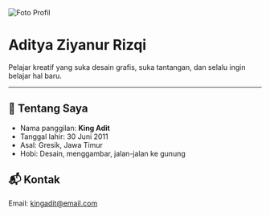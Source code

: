 <!DOCTYPE html>
<html lang="id">
<head>
  <meta charset="UTF-8">
  <meta name="viewport" content="width=device-width, initial-scale=1.0">
  <title>Profil King Adit</title>
  <link rel="stylesheet" href="style.css">
</head>
<body>
  <div class="container">
    <img src="foto.jpg" alt="Foto Profil" class="profile-img">
    <h1>Aditya Ziyanur Rizqi</h1>
    <p>Pelajar kreatif yang suka desain grafis, suka tantangan, dan selalu ingin belajar hal baru.</p>
    <hr>
    <h2>📍 Tentang Saya</h2>
    <ul>
      <li>Nama panggilan: <strong>King Adit</strong></li>
      <li>Tanggal lahir: 30 Juni 2011</li>
      <li>Asal: Gresik, Jawa Timur</li>
      <li>Hobi: Desain, menggambar, jalan-jalan ke gunung</li>
    </ul>
    <h2>📬 Kontak</h2>
    <p>Email: <a href="mailto:kingadit@email.com">kingadit@email.com</a></p>
  </div>
</body>
</html>
